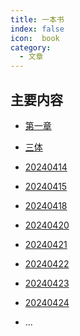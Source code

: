 ```yaml
---
title: 一本书
index: false
icon:  book
category:
  - 文章
---
```


<Catalog />

<!-- more -->

## 主要内容

- [第一章](第一章.md)
- [三体](三体.md)
- [20240414](20240414.md)
- [20240415](20240415.md)
- [20240418](20240418.md)
- [20240420](20240420.md)
- [20240421](20240421.md)
- [20240422](20240422.md)
- [20240423](20240423.md)
- [20240424](20240424.md)

- ...




